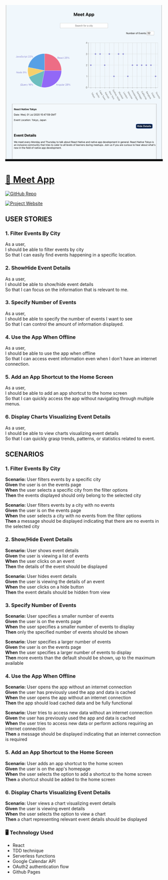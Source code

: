 ![alt text](meetscrsh.png)
# [🔗 Meet App](https://abneralexis.github.io/meet/)
[![GitHub Repo](https://img.shields.io/badge/GitHub-Repo-blue?logo=github)](https://github.com/abnerAlexis/meet)

[![Project Website](https://img.shields.io/badge/Project-Website-green?logo=google-chrome)](https://abneralexis.github.io/meet/)



## USER STORIES
### 1. Filter Events By City

As a user,<br>
I should be able to filter events by city<br>
So that I can easily find events happening in a specific location.
 
### 2. ShowHide Event Details

As a user,<br>
I should be able to show/hide event details<br>
So that I can focus on the information that is relevant to me.

### 3. Specify Number of Events

As a user,<br>
I should be able to specify the number of events I want to see<br>
So that I can control the amount of information displayed.

### 4. Use the App When Offline

As a user,<br>
I should be able to use the app when offline<br>
So that I can access event information even when I don't have an internet connection.

### 5. Add an App Shortcut to the Home Screen

As a user,<br>
I should be able to add an app shortcut to the home screen<br>
So that I can quickly access the app without navigating through multiple menus.

### 6. Display Charts Visualizing Event Details

As a user,<br>
I should be able to view charts visualizing event details<br>
So that I can quickly grasp trends, patterns, or statistics related to event.

## SCENARIOS
### 1. Filter Events By City

<strong>Scenario:</strong> User filters events by a specific city<br>
  <strong>Given</strong> the user is on the events page<br>
  <strong>When</strong> the user selects a specific city from the filter options<br>
  <strong>Then</strong> the events displayed should only belong to the selected city

<strong>Scenario:</strong> User filters events by a city with no events<br>
  <strong>Given</strong> the user is on the events page<br>
  <strong>When</strong> the user selects a city with no events from the filter options<br>
  <strong>Then</strong> a message should be displayed indicating that there are no events in the selected city
  
  ### 2. Show/Hide Event Details

<strong>Scenario:</strong> User shows event details<br>
  <strong>Given</strong> the user is viewing a list of events<br>
  <strong>When</strong> the user clicks on an event<br>
  <strong>Then</strong> the details of the event should be displayed<br>

<strong>Scenario:</strong> User hides event details<br>
  <strong>Given</strong> the user is viewing the details of an event<br>
  <strong>When</strong> the user clicks on a hide button<br>
  <strong>Then</strong> the event details should be hidden from view

  ### 3. Specify Number of Events

<strong>Scenario:</strong> User specifies a smaller number of events<br>
  <strong>Given</strong> the user is on the events page<br>
  <strong>When</strong> the user specifies a smaller number of events to display<br>
  <strong>Then</strong> only the specified number of events should be shown

<strong>Scenario:</strong> User specifies a larger number of events<br>
  <strong>Given</strong> the user is on the events page<br>
  <strong>When</strong> the user specifies a larger number of events to display<br>
  <strong>Then</strong> more events than the default should be shown, up to the maximum available

  ### 4.  Use the App When Offline

<strong>Scenario:</strong> User opens the app without an internet connection<br>
  <strong>Given</strong> the user has previously used the app and data is cached<br>
  <strong>When</strong> the user opens the app without an internet connection<br>
  <strong>Then</strong> the app should load cached data and be fully functional

<strong>Scenario:</strong> User tries to access new data without an internet connection<br>
  <strong>Given</strong> the user has previously used the app and data is cached<br>
  <strong>When</strong> the user tries to access new data or perform actions requiring an internet connection<br>
  <strong>Then</strong> a message should be displayed indicating that an internet connection is required

  ### 5. Add an App Shortcut to the Home Screen

<strong>Scenario:</strong> User adds an app shortcut to the home screen<br>
  <strong>Given</strong> the user is on the app's homepage<br>
  <strong>When</strong> the user selects the option to add a shortcut to the home screen<br>
  <strong>Then</strong> a shortcut should be added to the home screen

  ### 6. Display Charts Visualizing Event Details

<strong>Scenario:</strong> User views a chart visualizing event details<br>
  <strong>Given</strong> the user is viewing event details<br>
  <strong>When</strong> the user selects the option to view a chart<br>
  <strong>Then</strong> a chart representing relevant event details should be displayed

###  🖥️ Technology Used
* React 
* TDD technique
* Serverless functions
* Google Calendar API 
* OAuth2 authentication flow 
* Github Pages